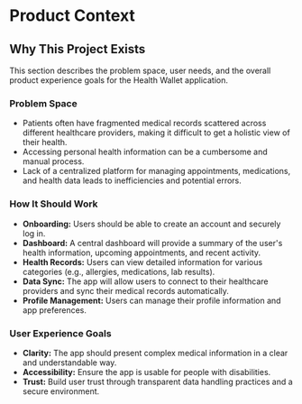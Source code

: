 # Product Context

## Why This Project Exists

This section describes the problem space, user needs, and the overall product experience goals for the Health Wallet application.

### Problem Space

-   Patients often have fragmented medical records scattered across different healthcare providers, making it difficult to get a holistic view of their health.
-   Accessing personal health information can be a cumbersome and manual process.
-   Lack of a centralized platform for managing appointments, medications, and health data leads to inefficiencies and potential errors.

### How It Should Work

-   **Onboarding:** Users should be able to create an account and securely log in.
-   **Dashboard:** A central dashboard will provide a summary of the user's health information, upcoming appointments, and recent activity.
-   **Health Records:** Users can view detailed information for various categories (e.g., allergies, medications, lab results).
-   **Data Sync:** The app will allow users to connect to their healthcare providers and sync their medical records automatically.
-   **Profile Management:** Users can manage their profile information and app preferences.

### User Experience Goals

-   **Clarity:** The app should present complex medical information in a clear and understandable way.
-   **Accessibility:** Ensure the app is usable for people with disabilities.
-   **Trust:** Build user trust through transparent data handling practices and a secure environment.
